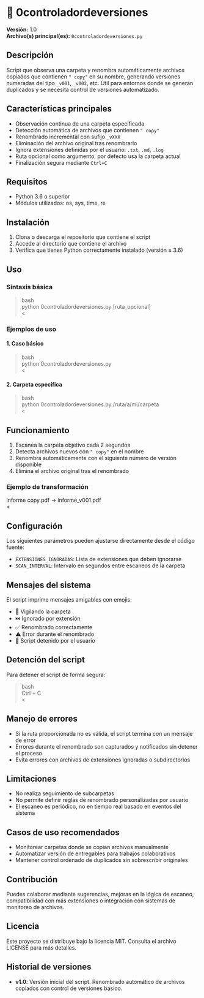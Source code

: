# 📁 0controladordeversiones

**Versión:** 1.0  
**Archivo(s) principal(es):** `0controladordeversiones.py`

## Descripción

Script que observa una carpeta y renombra automáticamente archivos copiados que contienen `" copy"` en su nombre, generando versiones numeradas del tipo `_v001`, `_v002`, etc. Útil para entornos donde se generan duplicados y se necesita control de versiones automatizado.

## Características principales

- Observación continua de una carpeta especificada
- Detección automática de archivos que contienen `" copy"`
- Renombrado incremental con sufijo `_vXXX`
- Eliminación del archivo original tras renombrarlo
- Ignora extensiones definidas por el usuario: `.txt`, `.md`, `.log`
- Ruta opcional como argumento; por defecto usa la carpeta actual
- Finalización segura mediante `Ctrl+C`

## Requisitos

- Python 3.6 o superior
- Módulos utilizados: os, sys, time, re

## Instalación

1. Clona o descarga el repositorio que contiene el script  
2. Accede al directorio que contiene el archivo  
3. Verifica que tienes Python correctamente instalado (versión ≥ 3.6)

## Uso

### Sintaxis básica

> bash  
python 0controladordeversiones.py [ruta_opcional]  
<

### Ejemplos de uso

#### 1. Caso básico

> bash  
python 0controladordeversiones.py  
<

#### 2. Carpeta específica

> bash  
python 0controladordeversiones.py /ruta/a/mi/carpeta  
<

## Funcionamiento

1. Escanea la carpeta objetivo cada 2 segundos  
2. Detecta archivos nuevos con `" copy"` en el nombre  
3. Renombra automáticamente con el siguiente número de versión disponible  
4. Elimina el archivo original tras el renombrado

### Ejemplo de transformación

>  
informe copy.pdf → informe_v001.pdf  
<

## Configuración

Los siguientes parámetros pueden ajustarse directamente desde el código fuente:

- `EXTENSIONES_IGNORADAS`: Lista de extensiones que deben ignorarse  
- `SCAN_INTERVAL`: Intervalo en segundos entre escaneos de la carpeta

## Mensajes del sistema

El script imprime mensajes amigables con emojis:

- 👀 Vigilando la carpeta  
- ⏭️ Ignorado por extensión  
- ✅ Renombrado correctamente  
- ⚠️ Error durante el renombrado  
- 👋 Script detenido por el usuario

## Detención del script

Para detener el script de forma segura:

> bash  
Ctrl + C  
<

## Manejo de errores

- Si la ruta proporcionada no es válida, el script termina con un mensaje de error  
- Errores durante el renombrado son capturados y notificados sin detener el proceso  
- Evita errores con archivos de extensiones ignoradas o subdirectorios

## Limitaciones

- No realiza seguimiento de subcarpetas  
- No permite definir reglas de renombrado personalizadas por usuario  
- El escaneo es periódico, no en tiempo real basado en eventos del sistema

## Casos de uso recomendados

- Monitorear carpetas donde se copian archivos manualmente  
- Automatizar versión de entregables para trabajos colaborativos  
- Mantener control ordenado de duplicados sin sobrescribir originales

## Contribución

Puedes colaborar mediante sugerencias, mejoras en la lógica de escaneo, compatibilidad con más extensiones o integración con sistemas de monitoreo de archivos.

## Licencia

Este proyecto se distribuye bajo la licencia MIT. Consulta el archivo LICENSE para más detalles.

## Historial de versiones

- **v1.0**: Versión inicial del script. Renombrado automático de archivos copiados con control de versiones básico.
